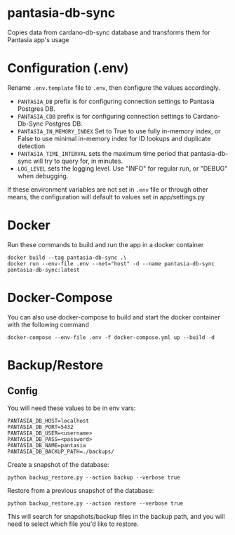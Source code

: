 # pantasia-db-sync

Copies data from cardano-db-sync database and transforms them for Pantasia app's usage

# Configuration (.env)

Rename ```.env.template``` file to ```.env```, then configure the values accordingly.

- ```PANTASIA_DB``` prefix is for configuring connection settings to Pantasia Postgres DB.
- ```PANTASIA_CDB``` prefix is for configuring connection settings to Cardano-Db-Sync Postgres DB.
- ```PANTASIA_IN_MEMORY_INDEX``` Set to True to use fully in-memory index, or False to use minimal in-memory index for ID lookups and duplicate detection
- ```PANTASIA_TIME_INTERVAL``` sets the maximum time period that pantasia-db-sync will try to query for, in minutes.
- ```LOG_LEVEL``` sets the logging level. Use "INFO" for regular run, or "DEBUG" when debugging.

If these environment variables are not set in ```.env``` file or through other means, the configuration will default to values set in app/settings.py

# Docker

Run these commands to build and run the app in a docker container

```
docker build --tag pantasia-db-sync .\
docker run --env-file .env --net="host" -d --name pantasia-db-sync pantasia-db-sync:latest
```

# Docker-Compose

You can also use docker-compose to build and start the docker container with the following command

```
docker-compose --env-file .env -f docker-compose.yml up --build -d
```

# Backup/Restore

## Config
You will need these values to be in env vars:
```
PANTASIA_DB_HOST=localhost
PANTASIA_DB_PORT=5432
PANTASIA_DB_USER=<username>
PANTASIA_DB_PASS=<password>
PANTASIA_DB_NAME=pantasia
PANTASIA_DB_BACKUP_PATH=./backups/
```

Create a snapshot of the database:
```
python backup_restore.py --action backup --verbose true
```

Restore from a previous snapshot of the database:
```
python backup_restore.py --action restore --verbose true
```
This will search for snapshots/backup files in the backup path, and you will need to select which file you'd like to restore.

